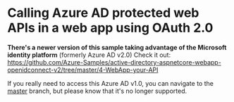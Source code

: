 # Calling Azure AD protected web APIs in a web app using OAuth 2.0

**There's a newer version of this sample taking advantage of the Microsoft identity platform** (formerly Azure AD v2.0)
Check it out: https://github.com/Azure-Samples/active-directory-aspnetcore-webapp-openidconnect-v2/tree/master/4-WebApp-your-API

If you really need to access this Azure AD v1.0, you can navigate to the [master](https://github.com/Azure-Samples/active-directory-dotnet-webapp-webapi-oauth2-useridentity/tree/master) branch, but please know that it's no longer supported.